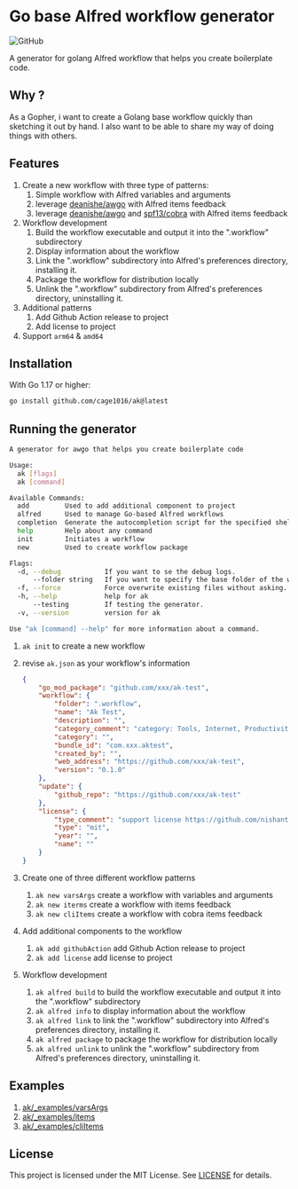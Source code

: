 # Go base Alfred workflow generator

![GitHub](https://img.shields.io/github/license/cage1016/ak)

A generator for golang Alfred workflow that helps you create boilerplate code.

## Why ?

As a Gopher, i want to create a Golang base workflow quickly than sketching it out by hand. I also want to be able to share my way of doing things with others.

## Features

1. Create a new workflow with three type of patterns:
   1. Simple workflow with Alfred variables and arguments
   2. leverage [deanishe/awgo](https://github.com/deanishe/awgo) with Alfred items feedback
   3. leverage [deanishe/awgo](https://github.com/deanishe/awgo) and [spf13/cobra](https://github.com/spf13/cobra) with Alfred items feedback
2. Workflow development
   1. Build the workflow executable and output it into the ".workflow" subdirectory
   2. Display information about the workflow
   3. Link the ".workflow" subdirectory into Alfred's preferences directory, installing it.
   4. Package the workflow for distribution locally
   5. Unlink the ".workflow" subdirectory from Alfred's preferences directory, uninstalling it.
3. Additional patterns
   1. Add Github Action release to project
   1. Add license to project
4. Support `arm64` & `amd64`

## Installation

With Go 1.17 or higher:

```bash
go install github.com/cage1016/ak@latest
```

## Running the generator

```bash
A generator for awgo that helps you create boilerplate code

Usage:
  ak [flags]
  ak [command]

Available Commands:
  add         Used to add additional component to project
  alfred      Used to manage Go-based Alfred workflows
  completion  Generate the autocompletion script for the specified shell
  help        Help about any command
  init        Initiates a workflow
  new         Used to create workflow package

Flags:
  -d, --debug           If you want to se the debug logs.
      --folder string   If you want to specify the base folder of the workflow.
  -f, --force           Force overwrite existing files without asking.
  -h, --help            help for ak
      --testing         If testing the generator.
  -v, --version         version for ak

Use "ak [command] --help" for more information about a command.
```

1. `ak init` to create a new workflow
2. revise `ak.json` as your workflow's information

    ```json
    {
        "go_mod_package": "github.com/xxx/ak-test",
        "workflow": {
            "folder": ".workflow",
            "name": "Ak Test",
            "description": "",
            "category_comment": "category: Tools, Internet, Productivity, Uncategorised",
            "category": "",
            "bundle_id": "com.xxx.aktest",
            "created_by": "",
            "web_address": "https://github.com/xxx/ak-test",
            "version": "0.1.0"
        },
        "update": {
            "github_repo": "https://github.com/xxx/ak-test"
        },
        "license": {
            "type_comment": "support license https://github.com/nishanths/license",
            "type": "mit",
            "year": "",
            "name": ""
        }
    }    
    ```

4. Create one of three different workflow patterns 
   1. `ak new varsArgs` create a workflow with variables and arguments
   2. `ak new iterms` create a workflow with items feedback
   3. `ak new cliItems` create a workflow with cobra items feedback 
5. Add additional components to the workflow
   1. `ak add githubAction` add Github Action release to project
   2. `ak add license` add license to project
6. Workflow development
   1. `ak alfred build` to build the workflow executable and output it into the ".workflow" subdirectory
   2. `ak alfred info` to display information about the workflow
   3. `ak alfred link` to link the ".workflow" subdirectory into Alfred's preferences directory, installing it.
   4. `ak alfred package` to package the workflow for distribution locally
   5. `ak alfred unlink` to unlink the ".workflow" subdirectory from Alfred's preferences directory, uninstalling it.

## Examples

1. [ak/_examples/varsArgs](https://github.com/cage1016/ak/tree/master/_examples/varsArgs)
2. [ak/_examples/items](https://github.com/cage1016/ak/tree/master/_examples/items)
3. [ak/_examples/cliItems](https://github.com/cage1016/ak/tree/master/_examples/cliItems)

## License
This project is licensed under the MIT License. See [LICENSE](LICENSE) for details.